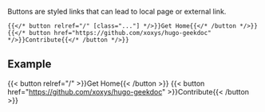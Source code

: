 Buttons are styled links that can lead to local page or external link.

```tpl
{{</* button relref="/" [class="..."] */>}}Get Home{{</* /button */>}}
{{</* button href="https://github.com/xoxys/hugo-geekdoc" */>}}Contribute{{</* /button */>}}
```

## Example

<!-- spellchecker-disable -->
{{< button relref="/" >}}Get Home{{< /button >}}
{{< button href="https://github.com/xoxys/hugo-geekdoc" >}}Contribute{{< /button >}}
<!-- spellchecker-enable -->
